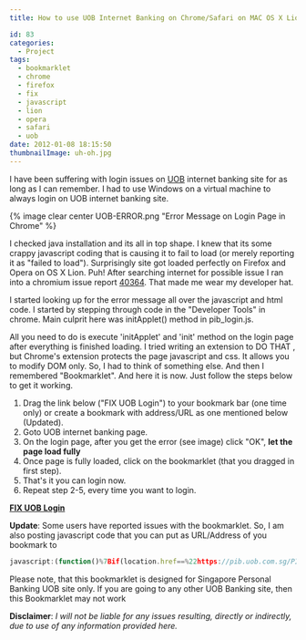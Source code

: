 ```yaml
---
title: How to use UOB Internet Banking on Chrome/Safari on MAC OS X Lion

id: 83
categories:
  - Project
tags:
  - bookmarklet
  - chrome
  - firefox
  - fix
  - javascript
  - lion
  - opera
  - safari
  - uob
date: 2012-01-08 18:15:50
thumbnailImage: uh-oh.jpg
---
```

I have been suffering with login issues on [UOB](http://www.uob.com.sg/personal/index.html) internet banking site for as long as I can remember. I had to use Windows on a virtual machine to always login on UOB internet banking site.

<!--more-->
{% image clear center UOB-ERROR.png "Error Message on Login Page in Chrome" %}


I checked java installation and its all in top shape. I knew that its some crappy javascript coding that is causing it to fail to load (or merely reporting it as "failed to load"). Surprisingly site got loaded perfectly on Firefox and Opera on OS X Lion. Puh! After searching internet for possible issue I ran into a chromium issue report [40364](http://code.google.com/p/chromium/issues/detail?id=40364). That made me wear my developer hat.


I started looking up for the error message all over the javascript and html code. I started by stepping through code in the "Developer Tools" in chrome. Main culprit here was initApplet() method in pib_login.js.


All you need to do is execute 'initApplet' and 'init' method on the login page after everything is finished loading. I tried writing an extension to DO THAT , but Chrome's extension protects the page javascript and css. It allows you to modify DOM only. So, I had to think of something else. And then I remembered "Bookmarklet". And here it is now. Just follow the steps below to get it working.


1. Drag the link below ("FIX UOB Login") to your bookmark bar (one time only) or create a bookmark with address/URL as one mentioned below (Updated).
1. Goto UOB internet banking page.
1. On the login page, after you get the error (see image) click "OK", **let the page load fully**
1. Once page is fully loaded, click on the bookmarklet (that you dragged in first step).
1. That's it you can login now.
1. Repeat step 2-5, every time you want to login.

**[FIX UOB Login][1]**

**Update**: Some users have reported issues with the bookmarklet. So, I am also posting javascript code that you can put as URL/Address of you bookmark to


```js
javascript:(function()%7Bif(location.href==%22https://pib.uob.com.sg/PIBLogin/appmanager/Login/Public%22)%7BinitApplet();init();%7D%7D)();
```


Please note, that this bookmarklet is designed for Singapore Personal Banking UOB site only. If you are going to any other UOB Banking site, then this Bookmarklet may not work


**Disclaimer**: _I will not be liable for any issues resulting, directly or indirectly, due to use of any information provided here._

[1]: javascript:(function()%7Bif(location.href==%22https://pib.uob.com.sg/PIBLogin/appmanager/Login/Public%22)%7BinitApplet();init();%7D%7D)();
